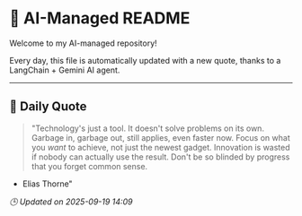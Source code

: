 # 🧠 AI-Managed README

Welcome to my AI-managed repository!

Every day, this file is automatically updated with a new quote, thanks to a LangChain + Gemini AI agent.

---

## 📅 Daily Quote

> "Technology's just a tool. It doesn't solve problems on its own.
Garbage in, garbage out, still applies, even faster now.
Focus on what you *want* to achieve, not just the newest gadget.
Innovation is wasted if nobody can actually use the result.
Don't be so blinded by progress that you forget common sense.

- Elias Thorne"

*🕒 Updated on 2025-09-19 14:09*